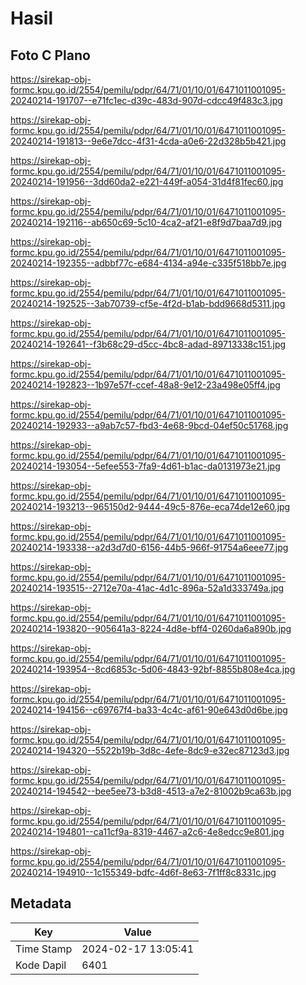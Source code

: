 # Hasil

## Foto C Plano

https://sirekap-obj-formc.kpu.go.id/2554/pemilu/pdpr/64/71/01/10/01/6471011001095-20240214-191707--e71fc1ec-d39c-483d-907d-cdcc49f483c3.jpg

https://sirekap-obj-formc.kpu.go.id/2554/pemilu/pdpr/64/71/01/10/01/6471011001095-20240214-191813--9e6e7dcc-4f31-4cda-a0e6-22d328b5b421.jpg

https://sirekap-obj-formc.kpu.go.id/2554/pemilu/pdpr/64/71/01/10/01/6471011001095-20240214-191956--3dd60da2-e221-449f-a054-31d4f81fec60.jpg

https://sirekap-obj-formc.kpu.go.id/2554/pemilu/pdpr/64/71/01/10/01/6471011001095-20240214-192116--ab650c69-5c10-4ca2-af21-e8f9d7baa7d9.jpg

https://sirekap-obj-formc.kpu.go.id/2554/pemilu/pdpr/64/71/01/10/01/6471011001095-20240214-192355--adbbf77c-e684-4134-a94e-c335f518bb7e.jpg

https://sirekap-obj-formc.kpu.go.id/2554/pemilu/pdpr/64/71/01/10/01/6471011001095-20240214-192525--3ab70739-cf5e-4f2d-b1ab-bdd9668d5311.jpg

https://sirekap-obj-formc.kpu.go.id/2554/pemilu/pdpr/64/71/01/10/01/6471011001095-20240214-192641--f3b68c29-d5cc-4bc8-adad-89713338c151.jpg

https://sirekap-obj-formc.kpu.go.id/2554/pemilu/pdpr/64/71/01/10/01/6471011001095-20240214-192823--1b97e57f-ccef-48a8-9e12-23a498e05ff4.jpg

https://sirekap-obj-formc.kpu.go.id/2554/pemilu/pdpr/64/71/01/10/01/6471011001095-20240214-192933--a9ab7c57-fbd3-4e68-9bcd-04ef50c51768.jpg

https://sirekap-obj-formc.kpu.go.id/2554/pemilu/pdpr/64/71/01/10/01/6471011001095-20240214-193054--5efee553-7fa9-4d61-b1ac-da0131973e21.jpg

https://sirekap-obj-formc.kpu.go.id/2554/pemilu/pdpr/64/71/01/10/01/6471011001095-20240214-193213--965150d2-9444-49c5-876e-eca74de12e60.jpg

https://sirekap-obj-formc.kpu.go.id/2554/pemilu/pdpr/64/71/01/10/01/6471011001095-20240214-193338--a2d3d7d0-6156-44b5-966f-91754a6eee77.jpg

https://sirekap-obj-formc.kpu.go.id/2554/pemilu/pdpr/64/71/01/10/01/6471011001095-20240214-193515--2712e70a-41ac-4d1c-896a-52a1d333749a.jpg

https://sirekap-obj-formc.kpu.go.id/2554/pemilu/pdpr/64/71/01/10/01/6471011001095-20240214-193820--905641a3-8224-4d8e-bff4-0260da6a890b.jpg

https://sirekap-obj-formc.kpu.go.id/2554/pemilu/pdpr/64/71/01/10/01/6471011001095-20240214-193954--8cd6853c-5d06-4843-92bf-8855b808e4ca.jpg

https://sirekap-obj-formc.kpu.go.id/2554/pemilu/pdpr/64/71/01/10/01/6471011001095-20240214-194156--c69767f4-ba33-4c4c-af61-90e643d0d6be.jpg

https://sirekap-obj-formc.kpu.go.id/2554/pemilu/pdpr/64/71/01/10/01/6471011001095-20240214-194320--5522b19b-3d8c-4efe-8dc9-e32ec87123d3.jpg

https://sirekap-obj-formc.kpu.go.id/2554/pemilu/pdpr/64/71/01/10/01/6471011001095-20240214-194542--bee5ee73-b3d8-4513-a7e2-81002b9ca63b.jpg

https://sirekap-obj-formc.kpu.go.id/2554/pemilu/pdpr/64/71/01/10/01/6471011001095-20240214-194801--ca11cf9a-8319-4467-a2c6-4e8edcc9e801.jpg

https://sirekap-obj-formc.kpu.go.id/2554/pemilu/pdpr/64/71/01/10/01/6471011001095-20240214-194910--1c155349-bdfc-4d6f-8e63-7f1ff8c8331c.jpg


## Metadata

| Key        | Value               |
| ---------- | ------------------- |
| Time Stamp | 2024-02-17 13:05:41 |
| Kode Dapil | 6401                |



